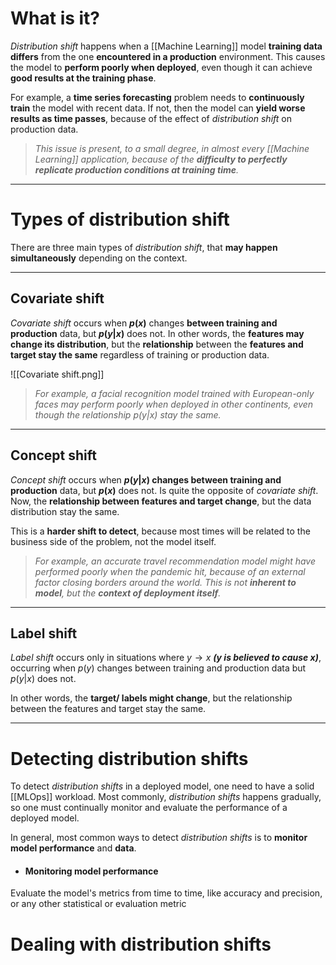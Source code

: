 # What is it?

*Distribution shift* happens when a [[Machine Learning]] model **training data differs** from the one **encountered in a production** environment. This causes the model to **perform poorly when deployed**, even though it can achieve **good results at the training phase**.

For example, a **time series forecasting** problem needs to **continuously train** the model with recent data. If not, then the model can **yield worse results as time passes**, because of the effect of *distribution shift* on production data.

>*This issue is present, to a small degree, in almost every [[Machine Learning]] application, because of the **difficulty to perfectly replicate production conditions at training time**.*
___
# Types of distribution shift

There are three main types of *distribution shift*, that **may happen simultaneously** depending on the context.
___
## Covariate shift

*Covariate shift* occurs when **$p(x)$** changes **between training and production** data, but **$p(y | x)$** does not. In other words, the **features may change its distribution**, but the **relationship** between the **features and target stay the same** regardless of training or production data.

![[Covariate shift.png]]

>*For example, a facial recognition model trained with European-only faces may perform poorly when deployed in other continents, even though the relationship $p(y | x)$ stay the same.*
___
## Concept shift

*Concept shift* occurs when **$p(y | x)$ changes between training and production** data, but  **$p(x)$** does not. Is quite the opposite of *covariate shift*. Now, the **relationship between features and target change**, but the data distribution stay the same.

This is a **harder shift to detect**, because most times will be related to the business side of the problem, not the model itself.

>*For example, an accurate travel recommendation model might have performed poorly when the pandemic hit, because of an external factor closing borders around the world. This is not **inherent to model**, but the **context of deployment itself**.*
___
## Label shift

*Label shift* occurs only in situations where $y \to x$ ***($y$ is believed to cause $x$)***, occurring when $p(y)$ changes between training and production data but $p(y | x)$ does not.

In other words, the **target/ labels might change**, but the relationship between the features and target stay the same.
___
# Detecting distribution shifts

To detect *distribution shifts* in a deployed model, one need to have a solid [[MLOps]] workload. Most commonly, *distribution shifts* happens gradually, so one must continually monitor and evaluate the performance of a deployed model.

In general, most common ways to detect *distribution shifts* is to **monitor model performance** and **data**.

- #### Monitoring model performance
Evaluate the model's metrics from time to time, like accuracy and precision, or any other statistical or evaluation metric


# Dealing with distribution shifts